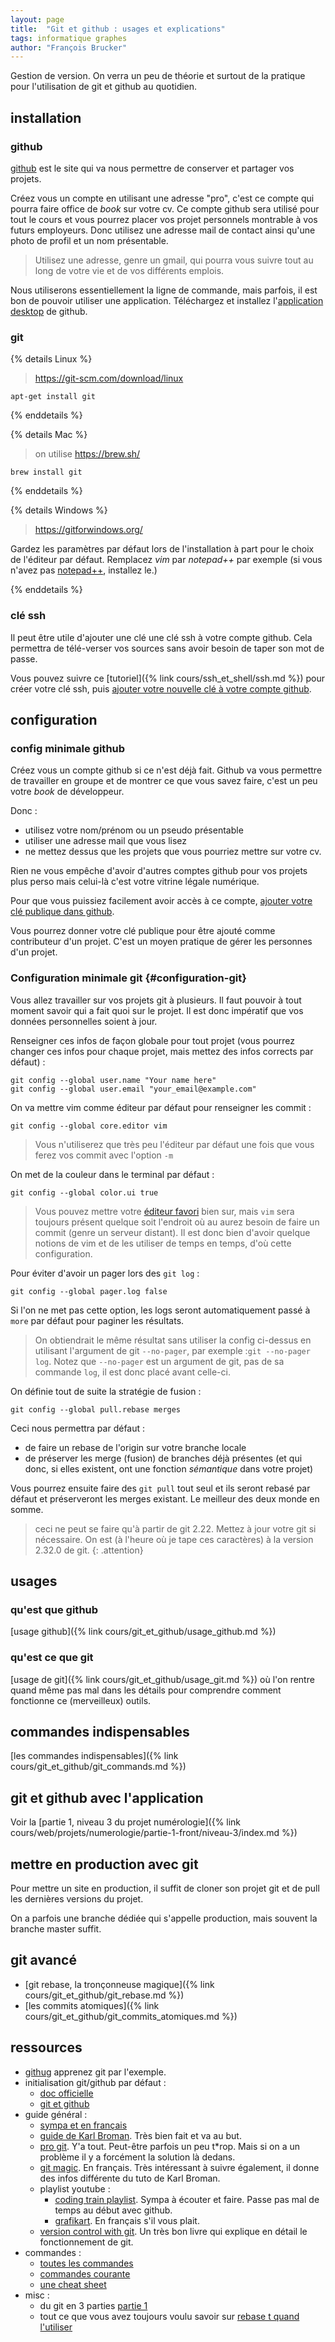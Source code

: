 ```yaml
---
layout: page
title:  "Git et github : usages et explications"
tags: informatique graphes
author: "François Brucker"
---
```



Gestion de version. On verra un peu de théorie et surtout de la pratique pour l'utilisation de git et github au quotidien.

## installation

### github

[github](https://github.com/) est le site qui va nous permettre de conserver et partager vos projets.

Créez vous un compte en utilisant une adresse "pro", c'est ce compte qui pourra faire office de *book* sur votre cv. Ce compte github sera utilisé pour tout le cours et vous pourrez  placer vos projet personnels montrable à vos futurs employeurs. Donc utilisez une adresse mail de contact ainsi qu'une photo de profil et un nom présentable.

 > Utilisez une adresse, genre un gmail, qui pourra vous suivre tout au long de votre vie et de vos différents emplois.

Nous utiliserons essentiellement la ligne de commande, mais parfois, il est bon de pouvoir utiliser une application. Téléchargez et installez l'[application desktop](https://desktop.github.com/) de github.

### git

{% details Linux %}

> <https://git-scm.com/download/linux>

```shell
apt-get install git
```

{% enddetails %}

{% details Mac %}

> on utilise <https://brew.sh/>

```shell
brew install git
```

{% enddetails %}

{% details Windows %}

> <https://gitforwindows.org/>

Gardez les paramètres par défaut lors de l'installation à part pour le choix de l'éditeur par défaut. Remplacez *vim* par *notepad++* par exemple (si vous n'avez pas [notepad++](https://notepad-plus-plus.org/), installez le.)

{% enddetails %}

### clé ssh

Il peut être utile d'ajouter une clé une clé ssh à votre compte github. Cela permettra de télé-verser vos sources sans avoir besoin de taper son mot de passe.

Vous pouvez suivre ce [tutoriel]({% link cours/ssh_et_shell/ssh.md %}) pour créer votre clé ssh, puis [ajouter votre nouvelle clé à votre compte github](https://docs.github.com/en/github/authenticating-to-github/connecting-to-github-with-ssh/adding-a-new-ssh-key-to-your-github-account).

## configuration

### config minimale github

Créez vous un compte github si ce n'est déjà fait. Github va vous permettre de travailler en groupe et de montrer ce que vous savez faire, c'est un peu votre *book* de développeur.

Donc :

* utilisez votre nom/prénom ou un pseudo présentable
* utiliser une adresse mail que vous lisez
* ne mettez dessus que les projets que vous pourriez mettre sur votre cv.
  
Rien ne vous empêche d'avoir d'autres comptes github pour vos projets plus perso mais celui-là c'est votre vitrine légale numérique.

Pour que vous puissiez facilement avoir accès à ce compte,
[ajouter votre clé publique dans github](https://docs.github.com/en/github/authenticating-to-github/adding-a-new-ssh-key-to-your-github-account).

Vous pourrez donner votre clé publique pour être ajouté comme contributeur d'un projet. C'est un moyen pratique de gérer les personnes d'un projet.

### Configuration minimale git {#configuration-git}

Vous allez travailler sur vos projets git à plusieurs. Il faut pouvoir à tout moment savoir qui a fait quoi sur le projet. Il est donc impératif que vos données personnelles soient à jour.

Renseigner ces infos de façon globale pour tout projet (vous pourrez changer ces infos pour chaque projet, mais mettez des infos corrects par défaut) :

```shell
git config --global user.name "Your name here"
git config --global user.email "your_email@example.com"
```

On va mettre vim comme éditeur par défaut pour renseigner les commit :

```shell
git config --global core.editor vim
```

> Vous n'utiliserez que très peu l'éditeur par défaut une fois que vous ferez vos commit avec l'option `-m`

On met de la couleur dans le terminal par défaut :

```shell
git config --global color.ui true
```

> Vous pouvez mettre votre [éditeur favori](https://docs.github.com/en/github/using-git/associating-text-editors-with-git) bien sur, mais `vim` sera toujours présent quelque soit l'endroit où au aurez besoin de faire un commit (genre un serveur distant). Il est donc bien d'avoir quelque notions de vim et de les utiliser de temps en temps, d'où cette configuration.

Pour éviter d'avoir un pager lors des `git log` :

```shell
git config --global pager.log false
```

Si l'on ne met pas cette option, les logs seront automatiquement passé à `more` par défaut pour paginer les résultats.

> On obtiendrait le même résultat sans utiliser la config ci-dessus en utilisant l'argument de git `--no-pager`, par exemple :`git --no-pager log`. Notez que `--no-pager` est un argument de git, pas de sa commande `log`, il est donc placé avant celle-ci.

On définie tout de suite la stratégie de fusion :

```shell
git config --global pull.rebase merges
```

Ceci nous permettra par défaut :

* de faire un rebase de l'origin sur votre branche locale
* de préserver les merge (fusion) de branches déjà présentes (et qui donc, si elles existent, ont une fonction *sémantique* dans votre projet)

Vous pourrez ensuite faire des `git pull` tout seul et ils seront rebasé par défaut et préserveront les merges existant. Le meilleur des deux monde en somme.

> ceci ne peut se faire qu'à partir de git 2.22. Mettez à jour votre git si nécessaire. On est (à l'heure où je tape ces caractères) à la version 2.32.0 de git.
{: .attention}

## usages

### qu'est que github

[usage github]({% link cours/git_et_github/usage_github.md %})

### qu'est ce que git

[usage de git]({% link cours/git_et_github/usage_git.md %}) où l'on rentre quand même pas mal dans les détails pour comprendre comment fonctionne ce (merveilleux) outils.

## commandes indispensables

[les commandes indispensables]({% link cours/git_et_github/git_commands.md %})

## git et github avec l'application

Voir la [partie 1, niveau 3 du projet numérologie]({% link cours/web/projets/numerologie/partie-1-front/niveau-3/index.md %})

## mettre en production avec git

Pour mettre un site en production, il suffit de cloner son projet git et de pull les dernières versions du projet.

On a parfois une branche dédiée qui s'appelle production, mais souvent la branche master suffit.

## git avancé

* [git rebase, la tronçonneuse magique]({% link cours/git_et_github/git_rebase.md %})
* [les commits atomiques]({% link cours/git_et_github/git_commits_atomiques.md %})

## ressources

* [githug](https://github.com/Gazler/githug) apprenez git par l'exemple.
* initialisation git/github par défaut :
  * [doc officielle](https://git-scm.com/book/en/v2/Getting-Started-First-Time-Git-Setup)
  * [git et github](https://kbroman.org/github_tutorial/pages/first_time.html) 
* guide général :
  * [sympa et en français](https://www.miximum.fr/blog/decouvrir-git/)
  * [guide de Karl Broman](https://kbroman.org/github_tutorial/). Très bien fait et va au but.
  * [pro git](https://git-scm.com/book/en/v2). Y'a tout. Peut-être parfois un peu t*rop. Mais si on a un problème il y a forcément la solution là dedans.
  * [git magic](http://www-cs-students.stanford.edu/~blynn/gitmagic/intl/fr/index.html). En français. Très intéressant à suivre également, il donne des infos différente du tuto de Karl Broman.
  * playlist youtube :
    * [coding train playlist](https://www.youtube.com/playlist?list=PLRqwX-V7Uu6ZF9C0YMKuns9sLDzK6zoiV). Sympa à écouter et faire. Passe pas mal de temps au début avec github.
    * [grafikart](https://www.youtube.com/watch?v=rP3T0Ee6pLU&list=PLjwdMgw5TTLXuY5i7RW0QqGdW0NZntqiP). En français s'il vous plait.
  * [version control with git](https://www.amazon.fr/Version-Control-Git-collaborative-development-ebook/dp/B008Y4OR3A). Un très bon livre qui explique en détail le fonctionnement de git. 
* commandes :
  * [toutes les commandes](https://git-scm.com/docs/git#_git_commands)
  * [commandes courante](https://www.hostinger.fr/tutoriels/commandes-git/)
  * [une cheat sheet](https://training.github.com/downloads/fr/github-git-cheat-sheet.pdf)
* misc :
  * du git en 3 parties [partie 1](https://www.daolf.com/posts/git-series-part-1/)
  * tout ce que vous avez toujours voulu savoir sur [rebase t quand l'utiliser](https://delicious-insights.com/fr/articles/bien-utiliser-git-merge-et-rebase)

